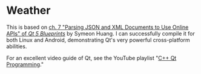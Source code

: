 # Weather
This is based on [ch. 7 "Parsing JSON and XML Documents to Use Online APIs" of *Qt 5 Blueprints*](https://www.safaribooksonline.com/library/view/qt-5-blueprints/9781784394615/ch07.html) by Symeon Huang. I can successfully compile it for both Linux and Android, demonstrating Qt's very powerful cross-platform abilities.

For an excellent video guide of Qt, see the YouTube playlist "[C++ Qt Programming](https://www.youtube.com/playlist?list=PL2D1942A4688E9D63)."
